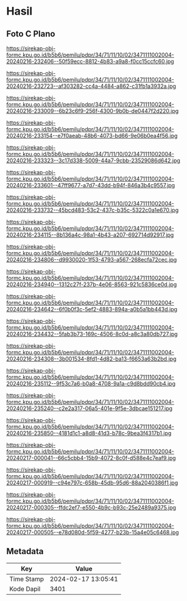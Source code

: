 # Hasil

## Foto C Plano

https://sirekap-obj-formc.kpu.go.id/b5b6/pemilu/pdpr/34/71/11/10/02/3471111002004-20240216-232406--50f59ecc-8812-4b83-a9a8-f0cc15ccfc60.jpg

https://sirekap-obj-formc.kpu.go.id/b5b6/pemilu/pdpr/34/71/11/10/02/3471111002004-20240216-232723--af303282-cc4a-4484-a862-c31fb1a3932a.jpg

https://sirekap-obj-formc.kpu.go.id/b5b6/pemilu/pdpr/34/71/11/10/02/3471111002004-20240216-233009--6b23c6f9-256f-4300-9b0b-de0447f2d220.jpg

https://sirekap-obj-formc.kpu.go.id/b5b6/pemilu/pdpr/34/71/11/10/02/3471111002004-20240216-233154--e7f0aeab-48b6-4073-bd66-9e06b0ea4f56.jpg

https://sirekap-obj-formc.kpu.go.id/b5b6/pemilu/pdpr/34/71/11/10/02/3471111002004-20240216-233323--3c17d338-5009-44a7-9cbb-23529086d642.jpg

https://sirekap-obj-formc.kpu.go.id/b5b6/pemilu/pdpr/34/71/11/10/02/3471111002004-20240216-233601--47ff9677-a7d7-43dd-b94f-846a3b4c9557.jpg

https://sirekap-obj-formc.kpu.go.id/b5b6/pemilu/pdpr/34/71/11/10/02/3471111002004-20240216-233732--45bcd483-53c2-437c-b35c-5322c0a1e670.jpg

https://sirekap-obj-formc.kpu.go.id/b5b6/pemilu/pdpr/34/71/11/10/02/3471111002004-20240216-234115--8b136a4c-98a1-4b43-a207-692714d92917.jpg

https://sirekap-obj-formc.kpu.go.id/b5b6/pemilu/pdpr/34/71/11/10/02/3471111002004-20240216-234806--d9930020-1f53-4793-a567-268ecfa72cec.jpg

https://sirekap-obj-formc.kpu.go.id/b5b6/pemilu/pdpr/34/71/11/10/02/3471111002004-20240216-234940--1312c27f-237b-4e06-8563-921c5836ce0d.jpg

https://sirekap-obj-formc.kpu.go.id/b5b6/pemilu/pdpr/34/71/11/10/02/3471111002004-20240216-234642--6f0b0f3c-5ef2-4883-894a-a0b5a1bb443d.jpg

https://sirekap-obj-formc.kpu.go.id/b5b6/pemilu/pdpr/34/71/11/10/02/3471111002004-20240216-234432--5fab3b73-169c-4506-8c0d-a8c3a80db727.jpg

https://sirekap-obj-formc.kpu.go.id/b5b6/pemilu/pdpr/34/71/11/10/02/3471111002004-20240216-234308--3b001534-8fd1-4d82-ba13-f6653a63b2bd.jpg

https://sirekap-obj-formc.kpu.go.id/b5b6/pemilu/pdpr/34/71/11/10/02/3471111002004-20240216-235112--9f53c7a6-b0a8-4708-9a1a-c9d8bdd90cb4.jpg

https://sirekap-obj-formc.kpu.go.id/b5b6/pemilu/pdpr/34/71/11/10/02/3471111002004-20240216-235240--c2e2a317-06a5-401e-9f5e-3dbcae151217.jpg

https://sirekap-obj-formc.kpu.go.id/b5b6/pemilu/pdpr/34/71/11/10/02/3471111002004-20240216-235850--4181d1c1-a8d8-41d3-b78c-9bea3f4317b1.jpg

https://sirekap-obj-formc.kpu.go.id/b5b6/pemilu/pdpr/34/71/11/10/02/3471111002004-20240217-000041--66c5cbb4-15b9-4072-8c0f-d588e4c7eaf9.jpg

https://sirekap-obj-formc.kpu.go.id/b5b6/pemilu/pdpr/34/71/11/10/02/3471111002004-20240217-000919--c94e797c-658b-45db-95d6-88a2040386f1.jpg

https://sirekap-obj-formc.kpu.go.id/b5b6/pemilu/pdpr/34/71/11/10/02/3471111002004-20240217-000305--ffdc2ef7-e550-4b9c-b93c-25e2489a9375.jpg

https://sirekap-obj-formc.kpu.go.id/b5b6/pemilu/pdpr/34/71/11/10/02/3471111002004-20240217-000505--e78d080d-5f59-4277-b23b-15a4e05c6468.jpg


## Metadata

| Key        | Value               |
| ---------- | ------------------- |
| Time Stamp | 2024-02-17 13:05:41 |
| Kode Dapil | 3401                |



